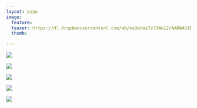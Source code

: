 ```yaml
---
layout: page
image:
  feature:
  teaser: https://dl.dropboxusercontent.com/sh/ea1wtnz7z734o12/AADW4U1R3pZu-STNNh5UCUoka/luontokuvat/kev%C3%A4t/6/DS54557-245px.jpg
  thumb:

---
```


[![](https://dl.dropboxusercontent.com/sh/ea1wtnz7z734o12/AADg5M3lHhX4QmPKccPkgxpRa/luontokuvat/kev%C3%A4t/6/DS54551-800px.jpg)](https://dl.dropboxusercontent.com/sh/ea1wtnz7z734o12/AADTsHDeW7hY9RJc53DkN-ZRa/luontokuvat/kev%C3%A4t/6/DS54551.jpg)

[![](https://dl.dropboxusercontent.com/sh/ea1wtnz7z734o12/AAAj7xFl1rskoYVODR0E86Q0a/luontokuvat/kev%C3%A4t/6/DS54556-800px.jpg)](https://dl.dropboxusercontent.com/sh/ea1wtnz7z734o12/AADYWAipy1VOqkOMY553p6iRa/luontokuvat/kev%C3%A4t/6/DS54556.jpg)

[![](https://dl.dropboxusercontent.com/sh/ea1wtnz7z734o12/AADPr72fsfazZX9fPUrMtgOla/luontokuvat/kev%C3%A4t/6/DS54559-800px.jpg)](https://dl.dropboxusercontent.com/sh/ea1wtnz7z734o12/AACyMRwU7nxjUiwcbrFr68U3a/luontokuvat/kev%C3%A4t/6/DS54559.jpg)

[![](https://dl.dropboxusercontent.com/sh/ea1wtnz7z734o12/AAAtO3EqCrZf_ZArrhGwYQOQa/luontokuvat/kev%C3%A4t/6/DS54562-800px.jpg)](https://dl.dropboxusercontent.com/sh/ea1wtnz7z734o12/AAArTjt3jVxdpQkBZJtOvP9da/luontokuvat/kev%C3%A4t/6/DS54562.jpg)

[![](https://dl.dropboxusercontent.com/sh/ea1wtnz7z734o12/AACFzsYTxrvfhrivgN6Ddo2ka/luontokuvat/kev%C3%A4t/6/DS54557-800px.jpg)](https://dl.dropboxusercontent.com/sh/ea1wtnz7z734o12/AACncCyKdY5BxGwFK8GMTicra/luontokuvat/kev%C3%A4t/6/DS54557.jpg)
